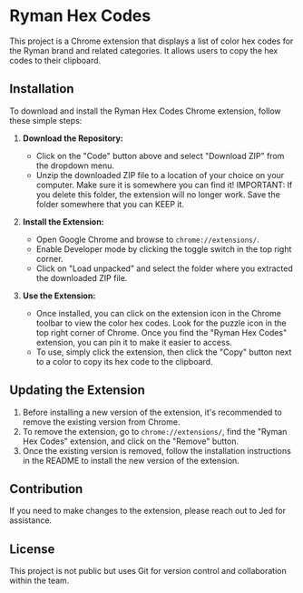 # Ryman Hex Codes

This project is a Chrome extension that displays a list of color hex codes for the Ryman brand and related categories. It allows users to copy the hex codes to their clipboard. 

## Installation
To download and install the Ryman Hex Codes Chrome extension, follow these simple steps:

1. **Download the Repository:**
   - Click on the "Code" button above and select "Download ZIP" from the dropdown menu.
   - Unzip the downloaded ZIP file to a location of your choice on your computer. Make sure it is somewhere you can find it! IMPORTANT: If you delete this folder, the extension will no longer work. Save the folder somewhere that you can KEEP it.

2. **Install the Extension:**
   - Open Google Chrome and browse to `chrome://extensions/`.
   - Enable Developer mode by clicking the toggle switch in the top right corner.
   - Click on "Load unpacked" and select the folder where you extracted the downloaded ZIP file.

3. **Use the Extension:**
   - Once installed, you can click on the extension icon in the Chrome toolbar to view the color hex codes. Look for the puzzle icon in the top right corner of Chrome. Once you find the "Ryman Hex Codes" extension, you can pin it to make it easier to access. 
   - To use, simply click the extension, then click the "Copy" button next to a color to copy its hex code to the clipboard.
 
## Updating the Extension

1. Before installing a new version of the extension, it's recommended to remove the existing version from Chrome.
2. To remove the extension, go to `chrome://extensions/`, find the "Ryman Hex Codes" extension, and click on the "Remove" button.
3. Once the existing version is removed, follow the installation instructions in the README to install the new version of the extension.

## Contribution
If you need to make changes to the extension, please reach out to Jed for assistance.

## License
This project is not public but uses Git for version control and collaboration within the team.
